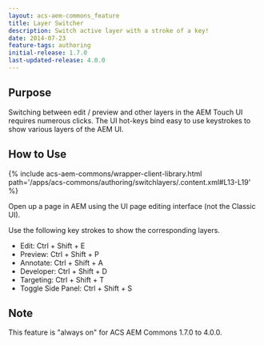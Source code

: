 ```yaml
---
layout: acs-aem-commons_feature
title: Layer Switcher
description: Switch active layer with a stroke of a key!
date: 2014-07-23
feature-tags: authoring
initial-release: 1.7.0
last-updated-release: 4.0.0
---
```


## Purpose

Switching between edit / preview and other layers in the AEM Touch UI requires numerous clicks. The UI hot-keys bind easy to use keystrokes to show various layers of the AEM UI.

## How to Use

{% include acs-aem-commons/wrapper-client-library.html path='/apps/acs-commons/authoring/switchlayers/.content.xml#L13-L19' %}

Open up a page in AEM using the UI page editing interface (not the Classic UI).

Use the following key strokes to show the corresponding layers.

* Edit: Ctrl + Shift + E
* Preview: Ctrl + Shift + P
* Annotate: Ctrl + Shift + A
* Developer: Ctrl + Shift + D
* Targeting: Ctrl + Shift + T
* Toggle Side Panel: Ctrl + Shift + S

## Note

This feature is "always on" for ACS AEM Commons 1.7.0 to 4.0.0.
